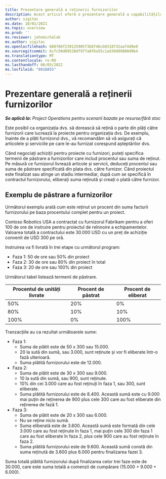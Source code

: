 ```yaml
---
title: Prezentare generală a reținerii furnizorilor
description: Acest articol oferă o prezentare generală a capabilităților de păstrare a furnizorilor.
author: sigitac
ms.date: 10/01/2021
ms.topic: overview
ms.prod: ''
ms.reviewer: johnmichalak
ms.author: sigitac
ms.openlocfilehash: 680786f239125905f3b8746cb8318732aa74d9e0
ms.sourcegitcommit: 6cfc50d89528df977a8f6a55c1ad39d99800d9b4
ms.translationtype: MT
ms.contentlocale: ro-RO
ms.lasthandoff: 06/03/2022
ms.locfileid: "8916855"
---
```

# <a name="vendor-retention-overview"></a>Prezentare generală a reținerii furnizorilor

_**Se aplică la:** Project Operations pentru scenarii bazate pe resurse/fără stoc_

Este posibil ca organizația dvs. să dorească să rețină o parte din plăți către furnizorii care lucrează la proiecte pentru organizația dvs. De exemplu, înainte de a plăti furnizorul dvs., vă recomandăm să vă asigurați că articolele și serviciile pe care le-au furnizat corespund așteptărilor dvs.

Când negociați achiziții pentru proiecte cu furnizori, puteți specifica termenii de păstrare a furnizorilor care includ procentul sau suma de reținut. Pe măsură ce furnizorul livrează articole și servicii, deduceți procentul sau suma de păstrare specificată din plata dvs. către furnizor. Când proiectul este finalizat sau atinge un stadiu intermediar, după cum se specifică în contractul furnizorului, eliberați suma reținută și creați o plată către furnizor.

## <a name="vendor-retention-example"></a>Exemplu de păstrare a furnizorilor

Următorul exemplu arată cum este reținut un procent din suma facturii furnizorului pe baza procentului complet pentru un proiect.

Contoso Robotics USA a contractat cu furnizorul Fabrikam pentru a oferi 100 de ore de instruire pentru proiectul de reînnoire a echipamentelor. Valoarea totală a contractului este 30.000 USD cu un preț de achiziție convenit de USD 300 pe oră.

Instruirea va fi livrată în trei etape cu următorul program:

- Faza 1: 50 de ore sau 50% din proiect
- Faza 2: 30 de ore sau 80% din proiect în total
- Faza 3: 20 de ore sau 100% din proiect

Următorul tabel listează termenii de păstrare.

| **Procentul de unități livrate** | **Procent de păstrat** | **Procent de eliberat** |
| --- | --- | --- |
| 50% | 20% | 0% |
| 80% | 10% | 10% |
| 100% | 0% | 100% |

Tranzacțiile au ca rezultat următoarele sume:

- Faza 1:
  - Suma de plătit este de 50 x 300 sau 15.000.
  - 20 la sută din sumă, sau 3.000, sunt reținute și vor fi eliberate într-o fază ulterioară.
  - Suma plătită furnizorului este de 12.000.
- Faza 2:
  - Suma de plătit este de 30 x 300 sau 9.000.
  - 10 la sută din sumă, sau 900, sunt reținute.
  - 10% din cei 3.000 care au fost reținuți în faza 1, sau 300, sunt eliberate.
  - Suma plătită furnizorului este de 8.400. Această sumă este cu 9.000 mai puțin de reținerea de 900 plus cele 300 care au fost eliberate din reținerea de fază 1.
- Faza 3:
  - Suma de plătit este de 20 x 300 sau 6.000.
  - Nu se reține nicio sumă.
  - Suma eliberată este de 3.600. Această sumă este formată din cele 3.000 care au fost reținute în faza 1, mai puțin cele 300 din faza 1 care au fost eliberate în faza 2, plus cele 900 care au fost reținute în faza 2.
  - Suma plătită furnizorului este de 9.600. Această sumă constă din suma reținută de 3.600 plus 6.000 pentru finalizarea fazei 3.

Suma totală plătită furnizorului după finalizarea celor trei faze este de 30.000, care este suma totală a comenzii de cumpărare (15.000 + 9.000 + 6.000).

